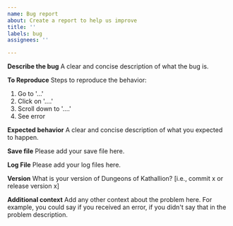 ```yaml
---
name: Bug report
about: Create a report to help us improve
title: ''
labels: bug
assignees: ''

---
```


**Describe the bug**
A clear and concise description of what the bug is.

**To Reproduce**
Steps to reproduce the behavior:
1. Go to '...'
2. Click on '....'
3. Scroll down to '....'
4. See error

**Expected behavior**
A clear and concise description of what you expected to happen.

**Save file**
Please add your save file here.

**Log File**
Please add your log files here.

**Version**
What is your version of Dungeons of Kathallion? [i.e., commit x or release version x]

**Additional context**
Add any other context about the problem here. For example, you could say if you received an error, if you didn't say that in the problem description.

